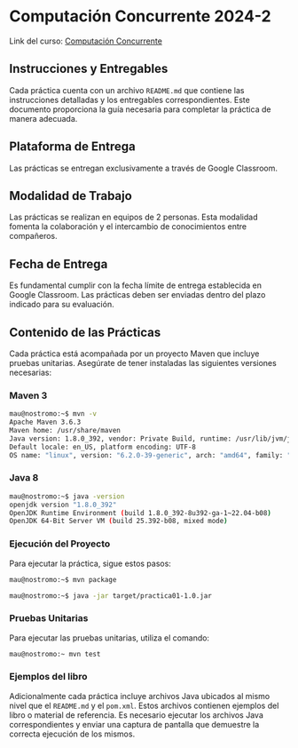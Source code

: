 # Computación Concurrente 2024-2

Link del curso: [Computación Concurrente](http://lya.fciencias.unam.mx/jloa/curso.compconcur.html)

## Instrucciones y Entregables

Cada práctica cuenta con un archivo `README.md` que contiene las instrucciones detalladas y los entregables correspondientes. Este documento proporciona la guía necesaria para completar la práctica de manera adecuada.

## Plataforma de Entrega

Las prácticas se entregan exclusivamente a través de Google Classroom.

## Modalidad de Trabajo

Las prácticas se realizan en equipos de 2 personas. Esta modalidad fomenta la colaboración y el intercambio de conocimientos entre compañeros.

## Fecha de Entrega

Es fundamental cumplir con la fecha límite de entrega establecida en Google Classroom. Las prácticas deben ser enviadas dentro del plazo indicado para su evaluación.

## Contenido de las Prácticas

Cada práctica está acompañada por un proyecto Maven que incluye pruebas unitarias. Asegúrate de tener instaladas las siguientes versiones necesarias:

### Maven 3
```bash
mau@nostromo:~$ mvn -v
Apache Maven 3.6.3
Maven home: /usr/share/maven
Java version: 1.8.0_392, vendor: Private Build, runtime: /usr/lib/jvm/java-8-openjdk-amd64/jre
Default locale: en_US, platform encoding: UTF-8
OS name: "linux", version: "6.2.0-39-generic", arch: "amd64", family: "unix"
```

### Java 8
```bash
mau@nostromo:~$ java -version
openjdk version "1.8.0_392"
OpenJDK Runtime Environment (build 1.8.0_392-8u392-ga-1~22.04-b08)
OpenJDK 64-Bit Server VM (build 25.392-b08, mixed mode)
```

### Ejecución del Proyecto
Para ejecutar la práctica, sigue estos pasos:

```bash
mau@nostromo:~$ mvn package

mau@nostromo:~$ java -jar target/practica01-1.0.jar
```

### Pruebas Unitarias

Para ejecutar las pruebas unitarias, utiliza el comando:
```bash
mau@nostromo:~ mvn test
```

### Ejemplos del libro

Adicionalmente cada práctica incluye archivos Java ubicados al mismo nivel que el `README.md` y el `pom.xml`. Estos archivos contienen ejemplos del libro o material de referencia. Es necesario ejecutar los archivos Java correspondientes y enviar una captura de pantalla que demuestre la correcta ejecución de los mismos.
